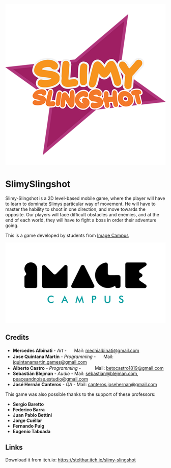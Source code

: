 <p align="center">
<img src="logo.png" alt="SlimySlingshot"/>
</p>

# SlimySlingshot

Slimy-Slingshot is a 2D level-based mobile game, where the player will have to learn to dominate Slimys particular way of movement. He will have to master the hability to shoot in one direction, and move towards the opposite. Our players will face difficult obstacles and enemies, and at the end of each world, they will have to fight a boss in order their adventure going.

This is a game developed by students from <a href="https://www.imagecampus.edu.ar/">Image Campus</a>

<p align="center">
  <a href="https://www.imagecampus.edu.ar/">
    <img src="logo-image-campus.png" alt="Image Campus"/>
  </a> 
</p>


## Credits

- **Mercedes Albinati** - *Art* - <a href="https://azulrose.artstation.com/"><img height="16" width="16" src="https://unpkg.com/simple-icons@latest/icons/artstation.svg" /></a>
Mail: mechialbinati@gmail.com
- **Jose Quintana Martín** - *Programming* - <a href="https://github.com/Glyn06"><img height="16" width="16" src="https://unpkg.com/simple-icons@latest/icons/github.svg" /></a>
Mail: jquintanamartin.games@gmail.com
- **Alberto Castro** - *Programming* - <a href="https://www.linkedin.com/in/alberto-castro-baptista-a2132b131/"><img height="16" width="16" src="https://unpkg.com/simple-icons@latest/icons/linkedin.svg" /></a> <a href="https://github.com/BetoCastro1819"><img height="16" width="16" src="https://unpkg.com/simple-icons@latest/icons/github.svg" /></a>
Mail: betocastro1819@gmail.com
- **Sebastián Blejman** - *Audio* - 
Mail: sebastian@blejman.com, peaceandnoise.estudio@gmail.com
- **José Hernán Canteros** - *QA* - 
Mail: canteros.josehernan@gmail.com


This game was also possible thanks to the support of these professors:

- **Sergio Baretto**
- **Federico Barra**
- **Juan Pablo Bettini**
- **Jorge Cuéllar**
- **Fernando Puig**
- **Eugenio Taboada**

## Links

Download it from itch.io: https://stelthar.itch.io/slimy-slingshot